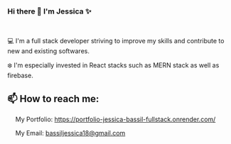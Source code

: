 ### Hi there 👋 I'm Jessica ✨

<!--
**JessicaBassil/JessicaBassil** is a ✨ _special_ ✨ repository because its `README.md` (this file) appears on your GitHub profile.

Here are some ideas to get you started:

- 🔭 I’m currently working on ...
- 🌱 I’m currently learning ...
- 👯 I’m looking to collaborate on ...
- 🤔 I’m looking for help with ...
- 💬 Ask me about ...
- 📫 How to reach me: ...
- 😄 Pronouns: ...
- ⚡ Fun fact: ...
-->
<br />

:computer: I'm a full stack developer striving to improve my skills and contribute to new and existing softwares. 
<br />

:snowflake: I'm especially invested in React stacks such as MERN stack as well as firebase.
<br />

## 📫 How to reach me:

&emsp; My Portfolio: https://portfolio-jessica-bassil-fullstack.onrender.com/
<br/>

&emsp; My Email: bassiljessica18@gmail.com
